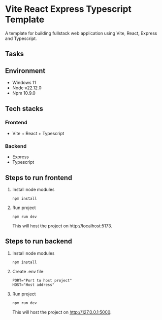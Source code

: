 # Vite React Express Typescript Template

A template for building fullstack web application using Vite, React, Express and Typescript.

## Tasks

## Environment

- Windows 11
- Node v22.12.0
- Npm 10.9.0

## Tech stacks

### Frontend

- Vite + React + Typescript

### Backend

- Express
- Typescript

## Steps to run frontend

1. Install node modules

   ```shell
   npm install
   ```

2. Run project
   ```shell
   npm run dev
   ```
   This will host the project on http://localhost:5173.

## Steps to run backend

1. Install node modules

   ```shell
   npm install
   ```

2. Create .env file

   ```env
   PORT="Port to host project"
   HOST="Host address"
   ```

3. Run project
   ```shell
   npm run dev
   ```
   This will host the project on http://127.0.0.1:5000.
